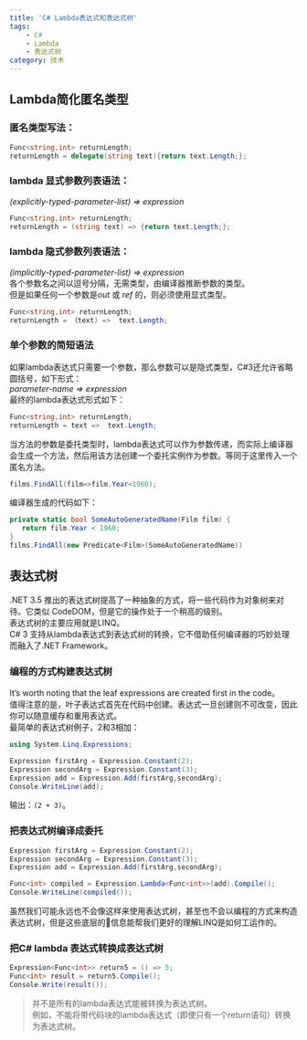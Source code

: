 ```yaml
---
title: 'C# Lambda表达式和表达式树'
tags: 
    - C#
    - Lambda
    - 表达式树
category: 技术
---
```


## Lambda简化匿名类型
### 匿名类型写法：  
``` c#
Func<string,int> returnLength;
returnLength = delegate(string text){return text.Length;};
```

### lambda 显式参数列表语法：  
*(explicitly-typed-parameter-list) => expression*  
``` c#
Func<string,int> returnLength;
returnLength = (string text) => {return text.Length;};
```

### lambda 隐式参数列表语法：  
*(implicitly-typed-parameter-list) => expression*  
各个参数名之间以逗号分隔，无需类型，由编译器推断参数的类型。  
但是如果任何一个参数是*out* 或 *ref* 的，则必须使用显式类型。
``` c#
Func<string,int> returnLength;
returnLength = （text) =>  text.Length;
```

### 单个参数的简短语法
如果lambda表达式只需要一个参数，那么参数可以是隐式类型，C#3还允许省略圆括号，如下形式：  
*parameter-name => expression*   
最终的lambda表达式形式如下：  
``` c#
Func<string,int> returnLength;
returnLength = text =>  text.Length;
```

当方法的参数是委托类型时，lambda表达式可以作为参数传递，而实际上编译器会生成一个方法，然后用该方法创建一个委托实例作为参数。等同于这里传入一个匿名方法。
``` c#
films.FindAll(film=>film.Year<1960);
```
编译器生成的代码如下：
``` c#
private static bool SomeAutoGeneratedName(Film film) {
   return film.Year < 1960;
}
films.FindAll(new Predicate<Film>(SomeAutoGeneratedName))
```

## 表达式树
.NET 3.5 推出的表达式树提高了一种抽象的方式，将一些代码作为对象树来对待。它类似 CodeDOM，但是它的操作处于一个稍高的级别。  
表达式树的主要应用就是LINQ。    
C# 3 支持从lambda表达式到表达式树的转换，它不借助任何编译器的巧妙处理而融入了.NET Framework。  

### 编程的方式构建表达式树  
It’s worth noting that the leaf expressions are created first in the code。  
值得注意的是，叶子表达式首先在代码中创建。表达式一旦创建则不可改变，因此你可以随意缓存和重用表达式。    
最简单的表达式树例子，2和3相加：
``` c#
using System.Linq.Expressions;

Expression firstArg = Expression.Constant(2);
Expression secondArg = Expression.Constant(3);
Expression add = Expression.Add(firstArg,secondArg);
Console.WriteLine(add);
```
输出：`(2 + 3)`。  

### 把表达式树编译成委托
``` c#
Expression firstArg = Expression.Constant(2);
Expression secondArg = Expression.Constant(3);
Expression add = Expression.Add(firstArg,secondArg);

Func<int> compiled = Expression.Lambda<Func<int>>(add).Compile();
Console.WriteLine(compiled());
```
虽然我们可能永远也不会像这样来使用表达式树，甚至也不会以编程的方式来构造表达式树，但是这些底层的信息能帮我们更好的理解LINQ是如何工运作的。

### 把C# lambda 表达式转换成表达式树
``` c#
Expression<Func<int>> return5 = () => 5;
Func<int> result = return5.Compile();
Console.Write(result());
```
>并不是所有的lambda表达式能被转换为表达式树。  
>例如，不能将带代码块的lambda表达式（即使只有一个return语句）转换为表达式树。
